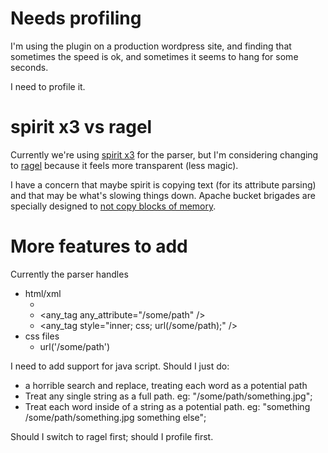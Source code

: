 # Needs profiling

I'm using the plugin on a production wordpress site, and finding that sometimes
the speed is ok, and sometimes it seems to hang for some seconds.

I need to profile it.

# spirit x3 vs ragel

Currently we're using [spirit x3](http://ciere.com/cppnow15/x3_docs/) for the
parser, but I'm considering changing to
[ragel](http://www.colm.net/open-source/ragel/) because it feels more
transparent (less magic).

I have a concern that maybe spirit is copying text (for its attribute parsing)
and that may be what's slowing things down.  Apache bucket brigades are
specially designed to 
[not copy blocks of memory](http://www.apachetutor.org/dev/brigades).

# More features to add

Currently the parser handles

 * html/xml
   + <style>inner css</style>
   + <any_tag any_attribute="/some/path" />
   + <any_tag style="inner; css; url(/some/path);" />
 * css files
   + url('/some/path')

I need to add support for java script. Should I just do:

 * a horrible search and replace, treating each word as a potential path
 * Treat any single string as a full path. eg: "/some/path/something.jpg";
 * Treat each word inside of a string as a potential path. eg: "something /some/path/something.jpg something else";

Should I switch to ragel first; should I profile first.
